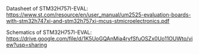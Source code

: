 
Datasheet of STM32H757I-EVAL: https://www.st.com/resource/en/user_manual/um2525-evaluation-boards-with-stm32h747xi-and-stm32h757xi-mcus-stmicroelectronics.pdf

Schematics of STM32H757I-EVAL: https://drive.google.com/file/d/1K5UoGQAnMia4ryfSfuOSZx0Uo11OUWto/view?usp=sharing
